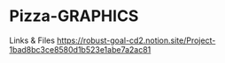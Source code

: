 # Pizza-GRAPHICS
Links & Files
https://robust-goal-cd2.notion.site/Project-1bad8bc3ce8580d1b523e1abe7a2ac81
